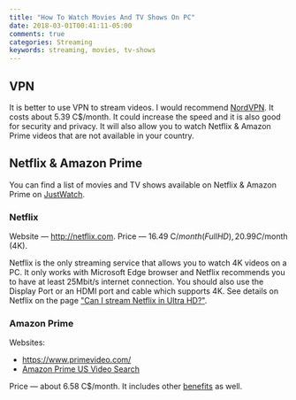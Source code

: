 ```yaml
---
title: "How To Watch Movies And TV Shows On PC"
date: 2018-03-01T00:41:11-05:00
comments: true
categories: Streaming
keywords: streaming, movies, tv-shows
---
```


## VPN

It is better to use VPN to stream videos. I would recommend [NordVPN](https://nordvpn.com). It costs about 5.39 C$/month. It could increase the speed and it is also good for security and privacy. It will also allow you to watch Netflix & Amazon Prime videos that are not available in your country.

## Netflix & Amazon Prime

You can find a list of movies and TV shows available on Netflix & Amazon Prime on [JustWatch](https://www.justwatch.com/).

### Netflix

Website — <http://netflix.com>.
Price — 16.49 C$/month (FullHD), 20.99 C$/month (4K).

Netflix is the only streaming service that allows you to watch 4K videos on a PC. It only works with Microsoft Edge browser and Netflix recommends you to have at least 25Mbit/s internet connection. You should also use the Display Port or an HDMI port and cable which supports 4K. See details on Netflix on the page ["Can I stream Netflix in Ultra HD?"](https://help.netflix.com/en/node/13444).

### Amazon Prime

Websites:

* <https://www.primevideo.com/>
* [Amazon Prime US Video Search](https://www.amazon.com/Amazon-Video/b/ref=topnav_storetab_atv?_encoding=UTF8&node=2858778011)

Price — about 6.58 C$/month. It includes other [benefits](https://www.amazon.com/gp/help/customer/display.html?nodeId=201910360) as well.
